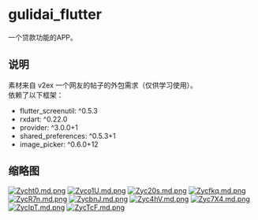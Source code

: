 # gulidai_flutter
一个贷款功能的APP。

## 说明
素材来自 v2ex 一个网友的帖子的外包需求（仅供学习使用）。  
依赖了以下框架：
- flutter_screenutil: ^0.5.3
- rxdart: ^0.22.0
- provider: ^3.0.0+1
- shared_preferences: ^0.5.3+1
- image_picker: ^0.6.0+12

## 缩略图
[![Zycht0.md.png](https://s2.ax1x.com/2019/07/09/Zycht0.md.png)](https://imgchr.com/i/Zycht0)
[![Zyco1U.md.png](https://s2.ax1x.com/2019/07/09/Zyco1U.md.png)](https://imgchr.com/i/Zyco1U)
[![Zyc20s.md.png](https://s2.ax1x.com/2019/07/09/Zyc20s.md.png)](https://imgchr.com/i/Zyc20s)
[![Zycfkq.md.png](https://s2.ax1x.com/2019/07/09/Zycfkq.md.png)](https://imgchr.com/i/Zycfkq)
[![ZycR7n.md.png](https://s2.ax1x.com/2019/07/09/ZycR7n.md.png)](https://imgchr.com/i/ZycR7n)
[![ZycbnJ.md.png](https://s2.ax1x.com/2019/07/09/ZycbnJ.md.png)](https://imgchr.com/i/ZycbnJ)
[![Zyc4hV.md.png](https://s2.ax1x.com/2019/07/09/Zyc4hV.md.png)](https://imgchr.com/i/Zyc4hV)
[![Zyc7X4.md.png](https://s2.ax1x.com/2019/07/09/Zyc7X4.md.png)](https://imgchr.com/i/Zyc7X4)
[![ZycIpT.md.png](https://s2.ax1x.com/2019/07/09/ZycIpT.md.png)](https://imgchr.com/i/ZycIpT)
[![ZycTcF.md.png](https://s2.ax1x.com/2019/07/09/ZycTcF.md.png)](https://imgchr.com/i/ZycTcF)